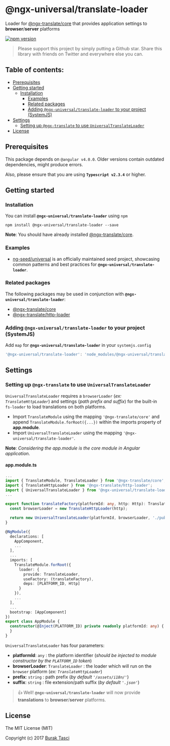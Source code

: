 # @ngx-universal/translate-loader
Loader for [@ngx-translate/core] that provides application settings to **browser**/**server** platforms

[![npm version](https://badge.fury.io/js/%40ngx-universal%2Ftranslate-loader.svg)](https://www.npmjs.com/package/@ngx-universal/translate-loader)

> Please support this project by simply putting a Github star. Share this library with friends on Twitter and everywhere else you can.

## Table of contents:
- [Prerequisites](#prerequisites)
- [Getting started](#getting-started)
  - [Installation](#installation)
	- [Examples](#examples)
	- [Related packages](#related-packages)
	- [Adding `@ngx-universal/translate-loader` to your project (SystemJS)](#adding-ngx-universaltranslate-loader-to-your-project-systemjs)
- [Settings](#settings)
	- [Setting up `@ngx-translate` to use `UniversalTranslateLoader`](#setting-up-ngx-translate-to-use-universaltranslateloader)
- [License](#license)

## Prerequisites
This package depends on `@angular v4.0.0`. Older versions contain outdated dependencies, might produce errors.

Also, please ensure that you are using **`Typescript v2.3.4`** or higher.

## Getting started
### Installation
You can install **`@ngx-universal/translate-loader`** using `npm`
```
npm install @ngx-universal/translate-loader --save
```

**Note**: You should have already installed [@ngx-translate/core].

### Examples
- [ng-seed/universal] is an officially maintained seed project, showcasing common patterns and best practices for **`@ngx-universal/translate-loader`**.

### Related packages
The following packages may be used in conjunction with **`@ngx-universal/translate-loader`**:
- [@ngx-translate/core]
- [@ngx-translate/http-loader]

### Adding `@ngx-universal/translate-loader` to your project (SystemJS)
Add `map` for **`@ngx-universal/translate-loader`** in your `systemjs.config`
```javascript
'@ngx-universal/translate-loader': 'node_modules/@ngx-universal/translate-loader/bundles/translate-loader.umd.min.js'
```

## Settings
### Setting up `@ngx-translate` to use `UniversalTranslateLoader`
`UniversalTranslateLoader` requires a `browserLoader` (*ex: `TranslateHttpLoader`*) and settings (*path prefix and suffix*) for the built-in `fs-loader` to load translations on both platforms.
- Import `TranslateModule` using the mapping `'@ngx-translate/core'` and append `TranslateModule.forRoot({...})` within the imports property of **app.module**.
- Import `UniversalTranslateLoader` using the mapping `'@ngx-universal/translate-loader'`.

**Note**: *Considering the app.module is the core module in Angular application*.

#### app.module.ts
```TypeScript
...
import { TranslateModule, TranslateLoader } from '@ngx-translate/core';
import { TranslateHttpLoader } from '@ngx-translate/http-loader';
import { UniversalTranslateLoader } from '@ngx-universal/translate-loader';
...

export function translateFactory(platformId: any, http: Http): TranslateLoader {
  const browserLoader = new TranslateHttpLoader(http);

  return new UniversalTranslateLoader(platformId, browserLoader, './public/assets/i18n');
}

@NgModule({
  declarations: [
    AppComponent,
    ...
  ],
  ...
  imports: [
    TranslateModule.forRoot({
      loader: {
        provide: TranslateLoader,
        useFactory: (translateFactory),
        deps: [PLATFORM_ID, Http]
      }
    }),
    ...
  ],
  ...
  bootstrap: [AppComponent]
})
export class AppModule {
  constructor(@Inject(PLATFORM_ID) private readonly platformId: any) {
  }
}
```

`UniversalTranslateLoader` has four parameters:
- **platformId**: `any` : the platform identifier (*should be injected to module constructor by the `PLATFORM_ID` token*)
- **browserLoader**: `TranslateLoader` : the loader which will run on the `browser` platform (*ex: `TranslateHttpLoader`*)
- **prefix**: `string` : path prefix  (*by default `'/assets/i18n/'`*)
- **suffix**: `string` : file extension/path suffix (*by default `'.json'`*)

> :+1: Well! **`@ngx-universal/translate-loader`** will now provide **translations** to **browser**/**server** platforms.

## License
The MIT License (MIT)

Copyright (c) 2017 [Burak Tasci]

[@ngx-translate/core]: https://github.com/ngx-translate/core
[ng-seed/universal]: https://github.com/ng-seed/universal
[@ngx-translate/http-loader]: https://github.com/ngx-translate/http-loader
[Burak Tasci]: https://github.com/fulls1z3
